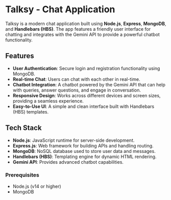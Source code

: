 # Talksy - Chat Application

Talksy is a modern chat application built using **Node.js**, **Express**, **MongoDB**, and **Handlebars (HBS)**. The app features a friendly user interface for chatting and integrates with the Gemini API to provide a powerful chatbot functionality.

## Features

- **User Authentication**: Secure login and registration functionality using MongoDB.
- **Real-time Chat**: Users can chat with each other in real-time.
- **Chatbot Integration**: A chatbot powered by the Gemini API that can help with queries, answer questions, and engage in conversation.
- **Responsive Design**: Works across different devices and screen sizes, providing a seamless experience.
- **Easy-to-Use UI**: A simple and clean interface built with Handlebars (HBS) templates.

## Tech Stack

- **Node.js**: JavaScript runtime for server-side development.
- **Express.js**: Web framework for building APIs and handling routing.
- **MongoDB**: NoSQL database used to store user data and messages.
- **Handlebars (HBS)**: Templating engine for dynamic HTML rendering.
- **Gemini API**: Provides advanced chatbot capabilities.

### Prerequisites

- Node.js (v14 or higher)
- MongoDB 



